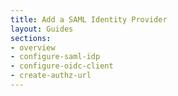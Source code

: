 ```yaml
---
title: Add a SAML Identity Provider
layout: Guides
sections:
- overview
- configure-saml-idp
- configure-oidc-client
- create-authz-url
---
```

